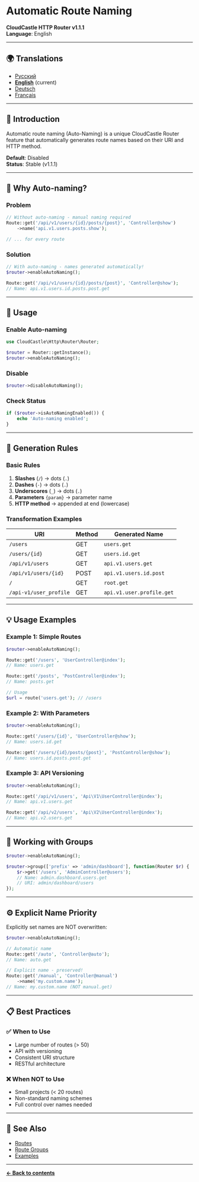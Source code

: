 # Automatic Route Naming

**CloudCastle HTTP Router v1.1.1**  
**Language**: English

---

## 🌍 Translations

- [Русский](../../ru/documentation/auto-naming.md)
- **[English](auto-naming.md)** (current)
- [Deutsch](../../de/documentation/auto-naming.md)
- [Français](../../fr/documentation/auto-naming.md)

---

## 🤖 Introduction

Automatic route naming (Auto-Naming) is a unique CloudCastle Router feature that automatically generates route names based on their URI and HTTP method.

**Default**: Disabled  
**Status**: Stable (v1.1.1)

---

## 🎯 Why Auto-naming?

### Problem

```php
// Without auto-naming - manual naming required
Route::get('/api/v1/users/{id}/posts/{post}', 'Controller@show')
    ->name('api.v1.users.posts.show');

// ... for every route
```

### Solution

```php
// With auto-naming - names generated automatically!
$router->enableAutoNaming();

Route::get('/api/v1/users/{id}/posts/{post}', 'Controller@show');
// Name: api.v1.users.id.posts.post.get
```

---

## 🚀 Usage

### Enable Auto-naming

```php
use CloudCastle\Http\Router\Router;

$router = Router::getInstance();
$router->enableAutoNaming();
```

### Disable

```php
$router->disableAutoNaming();
```

### Check Status

```php
if ($router->isAutoNamingEnabled()) {
    echo 'Auto-naming enabled';
}
```

---

## 📐 Generation Rules

### Basic Rules

1. **Slashes** (`/`) → dots (`.`)
2. **Dashes** (`-`) → dots (`.`)
3. **Underscores** (`_`) → dots (`.`)
4. **Parameters** `{param}` → parameter name
5. **HTTP method** → appended at end (lowercase)

### Transformation Examples

| URI | Method | Generated Name |
|-----|--------|----------------|
| `/users` | GET | `users.get` |
| `/users/{id}` | GET | `users.id.get` |
| `/api/v1/users` | GET | `api.v1.users.get` |
| `/api/v1/users/{id}` | POST | `api.v1.users.id.post` |
| `/` | GET | `root.get` |
| `/api-v1/user_profile` | GET | `api.v1.user.profile.get` |

---

## 💡 Usage Examples

### Example 1: Simple Routes

```php
$router->enableAutoNaming();

Route::get('/users', 'UserController@index');
// Name: users.get

Route::get('/posts', 'PostController@index');
// Name: posts.get

// Usage
$url = route('users.get'); // /users
```

### Example 2: With Parameters

```php
$router->enableAutoNaming();

Route::get('/users/{id}', 'UserController@show');
// Name: users.id.get

Route::get('/users/{id}/posts/{post}', 'PostController@show');
// Name: users.id.posts.post.get
```

### Example 3: API Versioning

```php
$router->enableAutoNaming();

Route::get('/api/v1/users', 'Api\V1\UserController@index');
// Name: api.v1.users.get

Route::get('/api/v2/users', 'Api\V2\UserController@index');
// Name: api.v2.users.get
```

---

## 🔧 Working with Groups

```php
$router->enableAutoNaming();

$router->group(['prefix' => 'admin/dashboard'], function(Router $r) {
    $r->get('/users', 'AdminController@users');
    // Name: admin.dashboard.users.get
    // URI: admin/dashboard/users
});
```

---

## ⚙️ Explicit Name Priority

Explicitly set names are NOT overwritten:

```php
$router->enableAutoNaming();

// Automatic name
Route::get('/auto', 'Controller@auto');
// Name: auto.get

// Explicit name - preserved!
Route::get('/manual', 'Controller@manual')
    ->name('my.custom.name');
// Name: my.custom.name (NOT manual.get)
```

---

## 📋 Best Practices

### ✅ When to Use

- Large number of routes (> 50)
- API with versioning
- Consistent URI structure
- RESTful architecture

### ❌ When NOT to Use

- Small projects (< 20 routes)
- Non-standard naming schemes
- Full control over names needed

---

## 🔗 See Also

- [Routes](routes.md)
- [Route Groups](route-groups.md)
- [Examples](../../../examples/auto-naming-example.php)

---

**[← Back to contents](README.md)**

